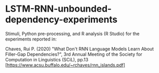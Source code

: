 # LSTM-RNN-unbounded-dependency-experiments

Stimuli, Python pre-processing, and R analysis (R Studio) for the experiments reported in:

Chaves, Rui P. (2020) "What Don't RNN Language Models Learn About Filler-Gap Dependencies?", 3rd Annual Meeting of the Society for Computation in Linguistics (SCiL), pp.13
[https://www.acsu.buffalo.edu/~rchaves/rnn_islands.pdf]
